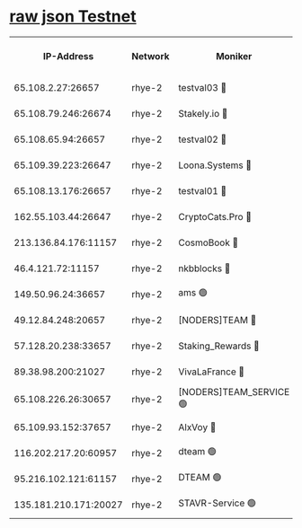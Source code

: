 
[raw json Testnet](https://rpc-check.quickt.stavr.tech/quickt/rpc-quickt-result.json)
=


<table><tr><th>IP-Address</th><th>Network</th><th>Moniker</th><th>Latest Block Height</th><th>Earliest Block Height</th><th>Catching Up</th><th>Tx Index</th><th>Voting Power</th><th>Scan Time</th></tr><tr><td>65.108.2.27:26657</td><td>rhye-2</td><td>testval03 🔴</td><td>827345</td><td>1</td><td>False</td><td>on</td><td>11002050</td><td>2024-02-15T22:28:17.731930587UTC</td></tr><tr><td>65.108.79.246:26674</td><td>rhye-2</td><td>Stakely.io 🔴</td><td>827345</td><td>1</td><td>False</td><td>on</td><td>10010</td><td>2024-02-15T22:28:20.185842571UTC</td></tr><tr><td>65.108.65.94:26657</td><td>rhye-2</td><td>testval02 🔴</td><td>827346</td><td>1</td><td>False</td><td>on</td><td>11002050</td><td>2024-02-15T22:28:23.048391427UTC</td></tr><tr><td>65.109.39.223:26647</td><td>rhye-2</td><td>Loona.Systems 🔴</td><td>827346</td><td>1</td><td>False</td><td>off</td><td>86949</td><td>2024-02-15T22:28:26.226006606UTC</td></tr><tr><td>65.108.13.176:26657</td><td>rhye-2</td><td>testval01 🔴</td><td>827346</td><td>1</td><td>False</td><td>on</td><td>13082010</td><td>2024-02-15T22:28:27.116165613UTC</td></tr><tr><td>162.55.103.44:26647</td><td>rhye-2</td><td>CryptoCats.Pro 🔴</td><td>827352</td><td>1</td><td>False</td><td>off</td><td>9999</td><td>2024-02-15T22:28:59.348032570UTC</td></tr><tr><td>213.136.84.176:11157</td><td>rhye-2</td><td>CosmoBook 🔴</td><td>827350</td><td>65301</td><td>False</td><td>off</td><td>1528057</td><td>2024-02-15T22:28:52.946454674UTC</td></tr><tr><td>46.4.121.72:11157</td><td>rhye-2</td><td>nkbblocks 🔴</td><td>827343</td><td>70101</td><td>False</td><td>off</td><td>81491</td><td>2024-02-15T22:28:10.363878666UTC</td></tr><tr><td>149.50.96.24:36657</td><td>rhye-2</td><td>ams 🟢</td><td>827349</td><td>133501</td><td>False</td><td>on</td><td>0</td><td>2024-02-15T22:28:42.455472683UTC</td></tr><tr><td>49.12.84.248:20657</td><td>rhye-2</td><td>[NODERS]TEAM 🔴</td><td>827348</td><td>146001</td><td>False</td><td>on</td><td>59690</td><td>2024-02-15T22:28:40.063997946UTC</td></tr><tr><td>57.128.20.238:33657</td><td>rhye-2</td><td>Staking_Rewards 🔴</td><td>827346</td><td>149101</td><td>False</td><td>on</td><td>9900</td><td>2024-02-15T22:28:25.779519308UTC</td></tr><tr><td>89.38.98.200:21027</td><td>rhye-2</td><td>VivaLaFrance 🔴</td><td>827344</td><td>220501</td><td>False</td><td>off</td><td>10000</td><td>2024-02-15T22:28:12.820057409UTC</td></tr><tr><td>65.108.226.26:30657</td><td>rhye-2</td><td>[NODERS]TEAM_SERVICE 🟢</td><td>827346</td><td>241501</td><td>False</td><td>on</td><td>0</td><td>2024-02-15T22:28:26.693317000UTC</td></tr><tr><td>65.109.93.152:37657</td><td>rhye-2</td><td>AlxVoy 🔴</td><td>827344</td><td>315173</td><td>False</td><td>on</td><td>143351</td><td>2024-02-15T22:28:15.297662708UTC</td></tr><tr><td>116.202.217.20:60957</td><td>rhye-2</td><td>dteam 🟢</td><td>827346</td><td>421794</td><td>False</td><td>on</td><td>0</td><td>2024-02-15T22:28:23.373979243UTC</td></tr><tr><td>95.216.102.121:61157</td><td>rhye-2</td><td>DTEAM 🟢</td><td>749821</td><td>748801</td><td>False</td><td>on</td><td>0</td><td>2024-02-15T22:28:20.514389144UTC</td></tr><tr><td>135.181.210.171:20027</td><td>rhye-2</td><td>STAVR-Service 🟢</td><td>827348</td><td>825001</td><td>False</td><td>on</td><td>0</td><td>2024-02-15T22:28:37.737832858UTC</td></tr></table>